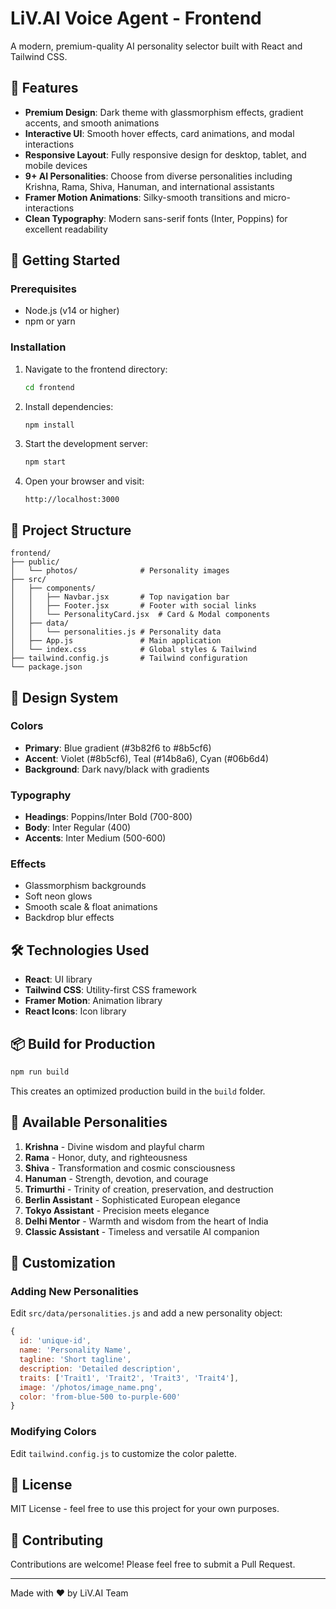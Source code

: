 # LiV.AI Voice Agent - Frontend

A modern, premium-quality AI personality selector built with React and Tailwind CSS.

## 🎨 Features

- **Premium Design**: Dark theme with glassmorphism effects, gradient accents, and smooth animations
- **Interactive UI**: Smooth hover effects, card animations, and modal interactions
- **Responsive Layout**: Fully responsive design for desktop, tablet, and mobile devices
- **9+ AI Personalities**: Choose from diverse personalities including Krishna, Rama, Shiva, Hanuman, and international assistants
- **Framer Motion Animations**: Silky-smooth transitions and micro-interactions
- **Clean Typography**: Modern sans-serif fonts (Inter, Poppins) for excellent readability

## 🚀 Getting Started

### Prerequisites

- Node.js (v14 or higher)
- npm or yarn

### Installation

1. Navigate to the frontend directory:
   ```bash
   cd frontend
   ```

2. Install dependencies:
   ```bash
   npm install
   ```

3. Start the development server:
   ```bash
   npm start
   ```

4. Open your browser and visit:
   ```
   http://localhost:3000
   ```

## 📁 Project Structure

```
frontend/
├── public/
│   └── photos/              # Personality images
├── src/
│   ├── components/
│   │   ├── Navbar.jsx       # Top navigation bar
│   │   ├── Footer.jsx       # Footer with social links
│   │   └── PersonalityCard.jsx  # Card & Modal components
│   ├── data/
│   │   └── personalities.js # Personality data
│   ├── App.js               # Main application
│   └── index.css            # Global styles & Tailwind
├── tailwind.config.js       # Tailwind configuration
└── package.json
```

## 🎨 Design System

### Colors
- **Primary**: Blue gradient (#3b82f6 to #8b5cf6)
- **Accent**: Violet (#8b5cf6), Teal (#14b8a6), Cyan (#06b6d4)
- **Background**: Dark navy/black with gradients

### Typography
- **Headings**: Poppins/Inter Bold (700-800)
- **Body**: Inter Regular (400)
- **Accents**: Inter Medium (500-600)

### Effects
- Glassmorphism backgrounds
- Soft neon glows
- Smooth scale & float animations
- Backdrop blur effects

## 🛠️ Technologies Used

- **React**: UI library
- **Tailwind CSS**: Utility-first CSS framework
- **Framer Motion**: Animation library
- **React Icons**: Icon library

## 📦 Build for Production

```bash
npm run build
```

This creates an optimized production build in the `build` folder.

## 🎯 Available Personalities

1. **Krishna** - Divine wisdom and playful charm
2. **Rama** - Honor, duty, and righteousness
3. **Shiva** - Transformation and cosmic consciousness
4. **Hanuman** - Strength, devotion, and courage
5. **Trimurthi** - Trinity of creation, preservation, and destruction
6. **Berlin Assistant** - Sophisticated European elegance
7. **Tokyo Assistant** - Precision meets elegance
8. **Delhi Mentor** - Warmth and wisdom from the heart of India
9. **Classic Assistant** - Timeless and versatile AI companion

## 🎨 Customization

### Adding New Personalities

Edit `src/data/personalities.js` and add a new personality object:

```javascript
{
  id: 'unique-id',
  name: 'Personality Name',
  tagline: 'Short tagline',
  description: 'Detailed description',
  traits: ['Trait1', 'Trait2', 'Trait3', 'Trait4'],
  image: '/photos/image_name.png',
  color: 'from-blue-500 to-purple-600'
}
```

### Modifying Colors

Edit `tailwind.config.js` to customize the color palette.

## 📄 License

MIT License - feel free to use this project for your own purposes.

## 🤝 Contributing

Contributions are welcome! Please feel free to submit a Pull Request.

---

Made with ❤️ by LiV.AI Team
